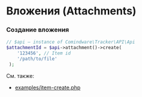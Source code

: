 # Вложения (Attachments)

### Создание вложения

```php
// $api — instance of Comindware\Tracker\API\Api
$attachmentId = $api->attachment()->create(
    '123456', // Item id
    '/path/to/file'
 );
```

См. также:

- [examples/item-create.php](examples/item-create.php)

